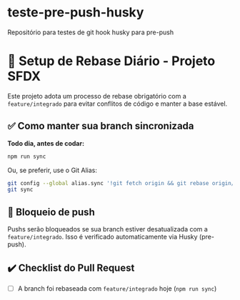 # teste-pre-push-husky
Repositório para testes de git hook husky para pre-push

# 🚀 Setup de Rebase Diário - Projeto SFDX

Este projeto adota um processo de rebase obrigatório com a `feature/integrado` para evitar conflitos de código e manter a base estável.

## ✅ Como manter sua branch sincronizada

**Todo dia, antes de codar:**

```bash
npm run sync
```

Ou, se preferir, use o Git Alias:

```bash
git config --global alias.sync '!git fetch origin && git rebase origin/feature/integrado'
git sync
```

## 🚫 Bloqueio de push

Pushs serão bloqueados se sua branch estiver desatualizada com a `feature/integrado`. Isso é verificado automaticamente via Husky (pre-push).

## ✔️ Checklist do Pull Request

- [ ] A branch foi rebaseada com `feature/integrado` hoje (`npm run sync`)
